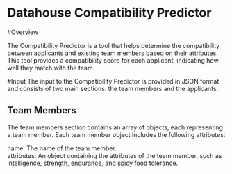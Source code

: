 # Datahouse Compatibility Predictor

#Overview

The Compatibility Predictor is a tool that helps determine the compatibility between applicants and existing team members based on their attributes. This tool provides a compatibility score for each applicant, indicating how well they match with the team.

#Input
The input to the Compatibility Predictor is provided in JSON format and consists of two main sections: the team members and the applicants.

## Team Members
The team members section contains an array of objects, each representing a team member. Each team member object includes the following attributes:

name: The name of the team member. 
<br>
attributes: An object containing the attributes of the team member, such as intelligence, strength, endurance, and spicy food tolerance.
